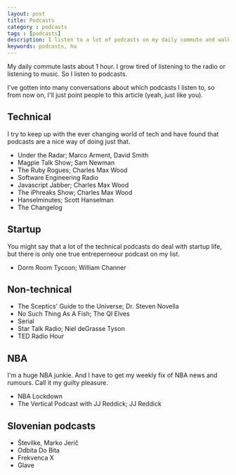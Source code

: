 ```yaml
---
layout: post
title: Podcasts
category : podcasts
tags : [podcasts]
description: I listen to a lot of podcasts on my daily commute and walks. Here are my current subscriptions.
keywords: podcasts, ha
---
```


My daily commute lasts about 1 hour. I grow tired of listening to the radio or listening to music. So I listen to podcasts.

I've gotten into many conversations about which podcasts I listen to, so from now on, I'll just point people to this article (yeah, just like you).

## Technical

I try to keep up with the ever changing world of tech and have found that podcasts are a nice way of doing just that.

* Under the Radar; Marco Arment, David Smith
* Magpie Talk Show; Sam Newman
* The Ruby Rogues; Charles Max Wood
* Software Engineering Radio
* Javascript Jabber; Charles Max Wood
* The iPhreaks Show; Charles Max Wood
* Hanselminutes; Scott Hanselman
* The Changelog

## Startup

You might say that a lot of the technical podcasts do deal with startup life, but there is only one true entreperneour podcast on my list.

* Dorm Room Tycoon; William Channer

## Non-technical

* The Sceptics' Guide to the Universe; Dr. Steven Novella
* No Such Thing As A Fish; The QI Elves
* Serial
* Star Talk Radio; Niel deGrasse Tyson
* TED Radio Hour

## NBA

I'm a huge NBA junkie. And I have to get my weekly fix of NBA news and rumours. Call it my guilty pleasure.

* NBA Lockdown
* The Vertical Podcast with JJ Reddick; JJ Reddick

## Slovenian podcasts

* Številke, Marko Jerič
* Odbita Do Bita
* Frekvenca X
* Glave
